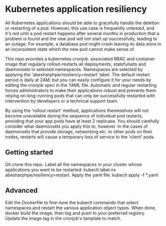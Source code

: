 # Kubernetes application resiliency
All Kubernetes applications should be able to gracefully handle the deletion or restarting of a pod. However, this use case is frequently untested, and it's not until a pod restart happens after several months in production that a problem is found and the new pod will not start up successfully, leading to an outage. For example, a database pod might crash leaving its data store in an inconsistent state which the new pod cannot make sense of.

This repo provides a kubernetes cronjob. associated RBAC and container image that regularly rollout-restarts all deployments, statefulsets and daemonsets in selected namespaces. Namespaces are selected by applying the 'abesharphpe/resiliency=restart' label. The default restart period is daily at 2AM, but you can easily configure it for your needs by editing the cronjob spec in the YAML file. Automatic and regular restarting forces administrators to make their applications robust and prevents them relying on long-running pods that can only be successfully restarted with intervention by developers or a technical support team.

By using the 'rollout restart' method, applications themeselves will not become unavailable during the sequence of individual pod restarts, providing that your app pods have at least 2 replicase. You should carefully consider what daemonsets you apply this to, however. In the cases of daemonsets that provide storage, networking etc. to other pods on their nodes, restarts will cause a temporary loss of service to the 'client' pods.

## Getting started
Git clone this repo.
Label all the namespaces in your cluster whose applications you want to be restarted: kubectl label ns <namespace name> abesharphpe/resiliency=restart.
Apply the yaml file: kubectl apply -f *.yaml

## Advanced
Edit the Dockerfile to fine-tune the kubectl commands that select namespaces and restart the various application object types.
When done, docker build the image, then tag and push to your preferred registry. Update the image tag in the cronjob's tamplate to match.
